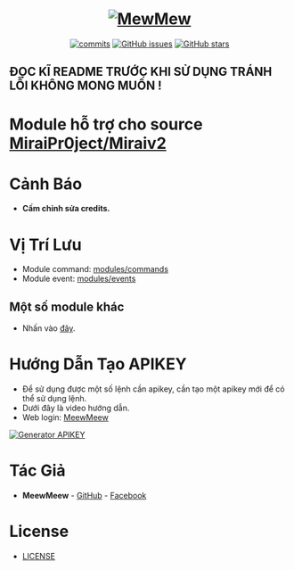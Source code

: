 <h1 align="center">
	<a href="https://mewdev.pro" target="_blank">
		<img src="https://i.imgur.com/4sWdkoB.png" alt="MewMew">
	</a>
</h1>

<p align="center">
	<a href="https://github.com/MeewMeew/Module-Miraiv2/commits" target="_blank"><img alt="commits" src="https://img.shields.io/github/commit-activity/m/MeewMeew/Module-Miraiv2.svg?label=commit&style=flat-square"></a>
	<a href="https://github.com/MeewMeew/Module-Miraiv2/issues" target="_blank"><img alt="GitHub issues" src="https://img.shields.io/github/issues/MeewMeew/Module-Miraiv2"></a>
	<a href="https://github.com/MeewMeew/Module-Miraiv2/stargazers" target="_blank"><img alt="GitHub stars" src="https://img.shields.io/github/stars/MeewMeew/Module-Miraiv2"></a>
</p>

## ĐỌC KĨ README TRƯỚC KHI SỬ DỤNG TRÁNH LỖI KHÔNG MONG MUỐN !

# Module hỗ trợ cho source [MiraiPr0ject/Miraiv2](https://github.com/miraiPr0ject/miraiv2)

# Cảnh Báo
- **Cấm chỉnh sửa credits.**

# Vị Trí Lưu
- Module command: [modules/commands](https://github.com/miraiPr0ject/miraiv2/tree/main/modules/commands)
- Module event: [modules/events](https://github.com/miraiPr0ject/miraiv2/tree/main/modules/events)

## Một số module khác
- Nhấn vào [đây](https://github.com/MintDaL/Module-Mint).

# Hướng Dẫn Tạo APIKEY
- Để sử dụng được một số lệnh cần apikey, cần tạo một apikey mới để có thể sử dụng lệnh.
- Dưới đây là video hướng dẫn.
- Web login: [MeewMeew](https://mewdev.pro/site)

[![Generator APIKEY](https://img.youtube.com/vi/HPiA_Pdtmcw/0.jpg)](https://youtu.be/HPiA_Pdtmcw)

# Tác Giả
- **MeewMeew** - [GitHub](https://github.com/MeewMeew) - [Facebook](https://www.facebook.com/ProCoder.Mew)

# License

- [LICENSE](LICENSE)
